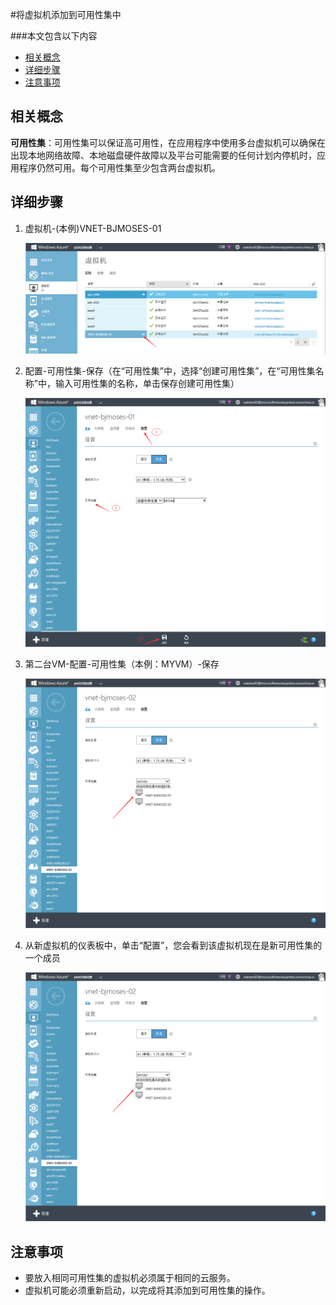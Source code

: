 <properties 
	pageTitle="将虚拟机添加到可用性集中" 
	description="本页介绍如何将虚拟机添加到可用性集中。" 
	services="virtual machine" 
	documentationCenter="" 
	authors=""
	manager="" 
	editor=""/>
<tags ms.service="virtual-machine" ms.date="" wacn.date="12/18/2015"/>

#将虚拟机添加到可用性集中

###本文包含以下内容

- [相关概念](#concept)
- [详细步骤](#detail)
- [注意事项](#note)
 
## <a id="concept"></a>相关概念

**可用性集**：可用性集可以保证高可用性，在应用程序中使用多台虚拟机可以确保在出现本地网络故障、本地磁盘硬件故障以及平台可能需要的任何计划内停机时，应用程序仍然可用。每个可用性集至少包含两台虚拟机。

## <a id="detail"></a>详细步骤

1. 虚拟机-(本例)VNET-BJMOSES-01

	![](./media/aog-virtual-machine-add-vm-to-availability-group/choose-vm.png) 
 
2. 配置-可用性集-保存（在“可用性集”中，选择“创建可用性集”，在“可用性集名称”中，输入可用性集的名称，单击保存创建可用性集）

	![](./media/aog-virtual-machine-add-vm-to-availability-group/open-vm-config.png) 
 
3. 第二台VM-配置-可用性集（本例：MYVM）-保存

	
	![](./media/aog-virtual-machine-add-vm-to-availability-group/add-to-aviliablily.png) 
 
4. 从新虚拟机的仪表板中，单击“配置”，您会看到该虚拟机现在是新可用性集的一个成员

	![](./media/aog-virtual-machine-add-vm-to-availability-group/show-result.png) 
 
## <a id="note"></a>注意事项

-	要放入相同可用性集的虚拟机必须属于相同的云服务。
-	虚拟机可能必须重新启动，以完成将其添加到可用性集的操作。
